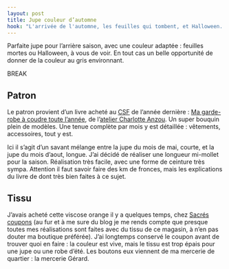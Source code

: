 ```yaml
---
layout: post
title: Jupe couleur d’automne
hook: "L'arrivée de l'automne, les feuilles qui tombent, et Halloween... J'ose la couleur en cette fin d'année : Fight the grey !"
---
```


Parfaite jupe pour l’arrière saison, avec une couleur adaptée : feuilles mortes ou Halloween, à vous de voir. En tout cas un belle opportunité de donner de la couleur au gris environnant.

BREAK

## Patron

Le patron provient d’un livre acheté au [CSF][1] de l’année dernière : [Ma garde-robe à coudre toute l’année][2], de l’[atelier Charlotte Anzou][3]. Un super bouquin plein de modèles. Une tenue complète par mois y est détaillée : vêtements, accessoires, tout y est.

Ici il s’agit d’un savant mélange entre la jupe du mois de mai, courte, et la jupe du mois d’aout, longue. J’ai décidé de réaliser une longueur mi-mollet pour la saison. Réalisation très facile, avec une forme de ceinture très sympa. Attention il faut savoir faire des km de fronces, mais les explications du livre de dont très bien faites à ce sujet.

## Tissu

J’avais acheté cette viscose orange il y a quelques temps, chez [Sacrés coupons][4] (au fur et à me sure du blog je me rends compte que presque toutes mes réalisations sont faites avec du tissu de ce magasin, à n’en pas douter ma boutique préférée). J’ai longtemps conservé le coupon avant de trouver quoi en faire : la couleur est vive, mais le tissu est trop épais pour une jupe ou une robe d’été. Les boutons eux viennent de ma mercerie de quartier : la mercerie Gérard.

[1]:	https://www.creations-savoir-faire.com/
[2]:	http://amzn.to/2i5v193
[3]:	https://ateliercharlotteauzou.com/en/
[4]: 	https://www.sacres-coupons.com/







